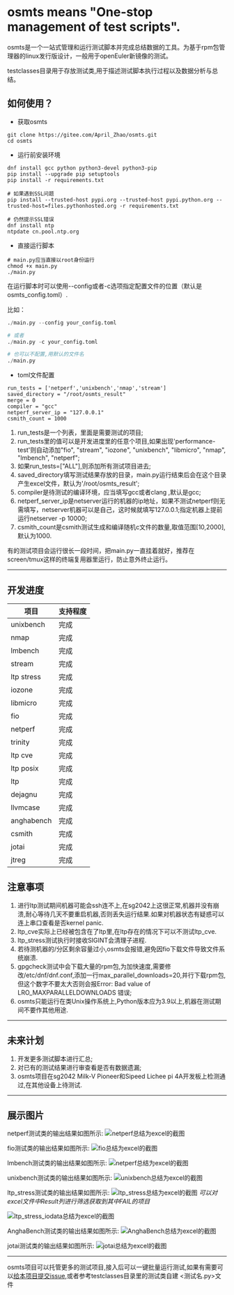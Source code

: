 # osmts means "One-stop management of test scripts".

osmts是一个一站式管理和运行测试脚本并完成总结数据的工具。为基于rpm包管理器的linux发行版设计，一般用于openEuler新镜像的测试。

testclasses目录用于存放测试类,用于描述测试脚本执行过程以及数据分析与总结。



## 如何使用？

* 获取osmts

```
git clone https://gitee.com/April_Zhao/osmts.git
cd osmts
```



* 运行前安装环境

```
dnf install gcc python python3-devel python3-pip
pip install --upgrade pip setuptools
pip install -r requirements.txt

# 如果遇到SSL问题
pip install --trusted-host pypi.org --trusted-host pypi.python.org --trusted-host=files.pythonhosted.org -r requirements.txt

# 仍然提示SSL错误
dnf install ntp
ntpdate cn.pool.ntp.org
```



* 直接运行脚本

```commandline
# main.py应当直接以root身份运行
chmod +x main.py
./main.py
```

在运行脚本时可以使用--config或者-c选项指定配置文件的位置（默认是osmts_config.toml）.

比如：

```Python
./main.py --config your_config.toml

# 或者
./main.py -c your_config.toml

# 也可以不配置,用默认的文件名
./main.py
```



* toml文件配置

```
run_tests = ['netperf','unixbench','nmap','stream']
saved_directory = "/root/osmts_result"
merge = 0
compiler = "gcc"
netperf_server_ip = "127.0.0.1"
csmith_count = 1000
```

1. run_tests是一个列表，里面是需要测试的项目;
2. run_tests里的值可以是开发进度里的任意个项目,如果出现'performance-test'则自动添加"fio", "stream", "iozone", "unixbench", "libmicro", "nmap", "lmbench", "netperf";
3. 如果run_tests=["ALL"],则添加所有测试项目进去;
3. saved_directory填写测试结果存放的目录，main.py运行结束后会在这个目录产生excel文件，默认为'/root/osmts_result';
4. compiler是待测试的编译环境，应当填写gcc或者clang ,默认是gcc;
5. netperf_server_ip是netserver运行的机器的ip地址，如果不测试netperf则无需填写，netserver机器可以是自己，这时候就填写127.0.0.1;指定机器上提前运行netserver -p 10000;
6. csmith_count是csmith测试生成和编译随机c文件的数量,取值范围[10,2000],默认为1000.



有的测试项目会运行很长一段时间，把main.py一直挂着就好，推荐在screen/tmux这样的终端复用器里运行，防止意外终止运行。

---

## 开发进度

| 项目         | 支持程度 |
|------------|----|
| unixbench  | 完成 |
| nmap       | 完成 |
| lmbench    | 完成 |
| stream     | 完成 |
| ltp stress | 完成 |
| iozone     | 完成 |
| libmicro   | 完成 |
| fio        | 完成 |
| netperf    | 完成 |
| trinity    | 完成 |
| ltp cve    | 完成 |
| ltp posix  | 完成 |
| ltp        | 完成 |
| dejagnu    | 完成 |
| llvmcase   | 完成 |
| anghabench | 完成 |
| csmith     | 完成 |
| jotai      | 完成 |
| jtreg      | 完成 |


## 注意事项
1. 进行ltp测试期间机器可能会ssh连不上,在sg2042上这很正常,机器并没有崩溃,耐心等待几天不要重启机器,否则丢失运行结果.如果对机器状态有疑惑可以连上串口查看是否kernel panic.
2. ltp_cve实际上已经被包含在了ltp里,在ltp存在的情况下可以不测试ltp_cve.
3. ltp_stress测试执行时接收SIGINT会清理子进程.
4. 若待测机器的/分区剩余容量过小,osmts会报错,避免因fio下载文件导致文件系统崩溃.
5. gpgcheck测试中会下载大量的rpm包,为加快速度,需要修改/etc/dnf/dnf.conf,添加一行max_parallel_downloads=20,并行下载rpm包,但这个数字不要太大否则会报Error: Bad value of LRO_MAXPARALLELDOWNLOADS
错误;
5. osmts只能运行在类Unix操作系统上,Python版本应为3.9以上,机器在测试期间不要作其他用途.

---
## 未来计划
1. 开发更多测试脚本进行汇总;
2. 对已有的测试结果进行审查看是否有数据遗漏;
3. osmts项目在sg2042 Milk-V Pioneer和Sipeed Lichee pi 4A开发板上检测通过,在其他设备上待测试.


---
## 展示图片
netperf测试类的输出结果如图所示:
![netperf总结为excel的截图](https://gitee.com/April_Zhao/images/raw/master/osmts/netperf_excel.png)

fio测试类的输出结果如图所示:
![fio总结为excel的截图](https://gitee.com/April_Zhao/images/raw/master/osmts/fio_excel.png)

lmbench测试类的输出结果如图所示:
![netperf总结为excel的截图](https://gitee.com/April_Zhao/images/raw/master/osmts/lmbench_excel.png)

unixbench测试类的输出结果如图所示:
![unixbench总结为excel的截图](https://gitee.com/April_Zhao/images/raw/master/osmts/unixbench_excel.png)

ltp_stress测试类的输出结果如图所示:
![ltp_stress总结为excel的截图](https://gitee.com/April_Zhao/images/raw/master/osmts/ltp_stress_excel.png)
_可以对excel文件中Result列进行筛选获取到其中FAIL的项目_

![ltp_stress_iodata总结为excel的截图](https://gitee.com/April_Zhao/images/raw/master/osmts/ltp_stress_iodata.png)

AnghaBench测试类的输出结果如图所示:
![AnghaBench总结为excel的截图](https://gitee.com/April_Zhao/images/raw/master/osmts/anghabench_excel.png)

jotai测试类的输出结果如图所示:
![jotai总结为excel的截图](https://gitee.com/April_Zhao/images/raw/master/osmts/jotai_excel.png)


---

osmts项目可以托管更多的测试项目,接入后可以一键批量运行测试,如果有需要可以[给本项目提交issue](https://gitee.com/April_Zhao/osmts/issues),或者参考testclasses目录里的测试类自建 <测试名.py>文件